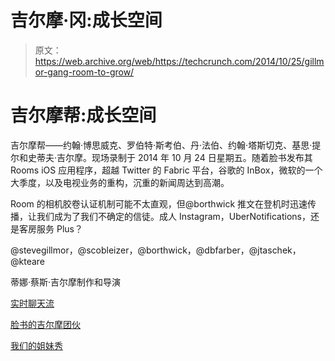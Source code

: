 # 吉尔摩·冈:成长空间 

> 原文：<https://web.archive.org/web/https://techcrunch.com/2014/10/25/gillmor-gang-room-to-grow/>

# 吉尔摩帮:成长空间

吉尔摩帮——约翰·博思威克、罗伯特·斯考伯、丹·法伯、约翰·塔斯切克、基思·提尔和史蒂夫·吉尔摩。现场录制于 2014 年 10 月 24 日星期五。随着脸书发布其 Rooms iOS 应用程序，超越 Twitter 的 Fabric 平台，谷歌的 InBox，微软的一个大季度，以及电视业务的重构，沉重的新闻周达到高潮。

Room 的相机胶卷认证机制可能不太直观，但@borthwick 推文在登机时迅速传播，让我们成为了我们不确定的信徒。成人 Instagram，UberNotifications，还是客房服务 Plus？

@stevegillmor，@scobleizer，@borthwick，@dbfarber，@jtaschek，@kteare

蒂娜·蔡斯·吉尔摩制作和导演

[实时聊天流](https://web.archive.org/web/20221001031937/http://friendfeed.com/stevegillmor/1da0caf4/gillmor-gang-friday-10-24-14-live-recording-at)

[脸书的吉尔摩团伙](https://web.archive.org/web/20221001031937/http://facebook.com/gillmorgang)

[我们的姐妹秀](https://web.archive.org/web/20221001031937/http://ustream.tv/G3show)